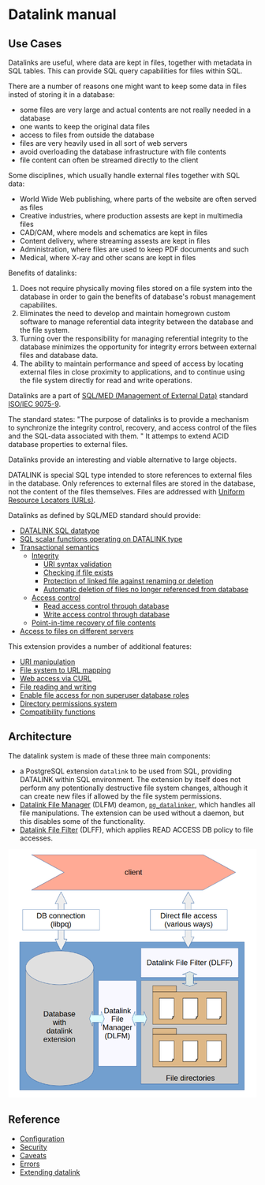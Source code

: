 Datalink manual
===============

Use Cases
---------

Datalinks are useful, where data are kept in files, together with metadata in SQL tables.
This can provide SQL query capabilities for files within SQL.

There are a number of reasons one might want to keep some data in files insted of storing it in a database:

- some files are very large and actual contents are not really needed in a database
- one wants to keep the original data files
- access to files from outside the database
- files are very heavily used in all sort of web servers
- avoid overloading the database infrastructure with file contents
- file content can often be streamed directly to the client

Some disciplines, which usually handle external files together with SQL data:

- World Wide Web publishing, where parts of the website are often served as files
- Creative industries, where production assests are kept in multimedia files
- CAD/CAM, where models and schematics are kept in files
- Content delivery, where streaming assests are kept in files
- Administration, where files are used to keep PDF documents and such
- Medical, where X-ray and other scans are kept in files

Benefits of datalinks:
1. Does not require physically moving files stored on a file system into the database in order
 to gain the benefits of database's robust management capabilites.
2. Eliminates the need to develop and maintain homegrown custom software to manage referential
 data integrity between the database and the file system.
3. Turning over the responsibility for managing referential integrity to the database minimizes
 the opportunity for integrity errors between external files and database data.
4. The ability to maintain performance and speed of access by locating external files in close
 proximity to applications, and to continue using the file system directly for read and write operations.

Datalinks are a part of [SQL/MED (Management of External Data)](https://en.wikipedia.org/wiki/SQL/MED) 
standard [ISO/IEC 9075-9](https://www.iso.org/standard/84804.html).

The standard states: "The purpose of datalinks is to provide a mechanism to synchronize the 
integrity control, recovery, and access control of the files and the SQL-data associated with them. "
It attemps to extend ACID database properties to external files.

Datalinks provide an interesting and viable alternative to large objects.

DATALINK is special SQL type intended to store references to external files in the database.
Only references to external files are stored in the database, not the content of the files themselves.
Files are addressed with [Uniform Resource Locators (URLs)](https://en.wikipedia.org/wiki/URL).

Datalinks as defined by SQL/MED standard should provide:

- [DATALINK SQL datatype](type.md)
- [SQL scalar functions operating on DATALINK type](functions.md)
- [Transactional semantics](transactions.md)
  - [Integrity](integrity.md)
    - [URI syntax validation](type.md)
    - [Checking if file exists](integrity.md)
    - [Protection of linked file against renaming or deletion](access.md)
    - [Automatic deletion of files no longer referenced from database](recovery.md)
  - [Access control](access.md)
    - [Read access control through database](access.md)
    - [Write access control through database](access.md)
  - [Point-in-time recovery of file contents](recovery.md)
- [Access to files on different servers](foreign_server.md)

This extension provides a number of additional features:
- [URI manipulation](functions.md#user-content-uri-manipulation)
- [File system to URL mapping](dlff.md)
- [Web access via CURL](functions.md#user-content-web-access)
- [File reading and writing](functions.md#user-content-reading-files)
- [Enable file access for non superuser database roles](security.md)
- [Directory permissions system](configuration.md)
- [Compatibility functions](functions.md#user-content-compatibility-functions)

Architecture
------------

The datalink system is made of these three main components:

- a PostgreSQL extension `datalink` to be used from SQL, providing DATALINK within SQL environment. The extension by itself does not perform any potentionally destructive file system changes, although it can create new files if allowed by the file system permissions. 
- [Datalink File Manager](dlfm.md) (DLFM) deamon, [`pg_datalinker`](pg_datalinker.md), which handles all file manipulations. 
The extension can be used without a daemon, but this disables some of the functionality.
- [Datalink File Filter](dlff.md) (DLFF), which applies READ ACCESS DB policy to file accesses. 

![Datalink diagram](diagram.webp)

Reference
---------
- [Configuration](configuration.md)
- [Security](security.md)
- [Caveats](caveats.md)
- [Errors](errors.md)
- [Extending datalink](extensions.md)

